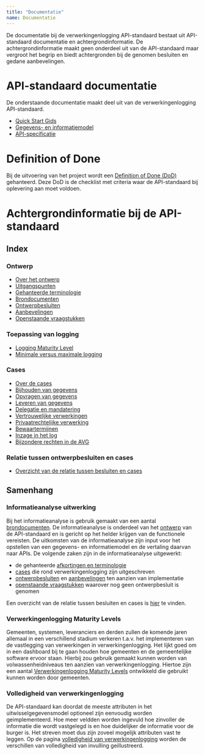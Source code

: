 ```yaml
---
title: "Documentatie"
name: Documentatie
---
```


De documentatie bij de verwerkingenlogging API-standaard bestaat uit API-standaard documentatie en achtergrondinformatie. De achtergrondinformatie maakt geen onderdeel uit van de API-standaard maar vergroot het begrip en biedt achtergronden bij de genomen besluiten en gedane aanbevelingen.

# API-standaard documentatie
De onderstaande documentatie maakt deel uit van de verwerkingenlogging API-standaard.

- [Quick Start Gids](../quickstart/index.md)
- [Gegevens- en informatiemodel](../gegevensmodel/index.md)
- [API-specificatie](../api/index.md)

# Definition of Done
Bij de uitvoering van het project wordt een [Definition of Done (DoD)](../achtergronddocumentatie/definition_of_done.md) gehanteerd. Deze DoD is de checklist met criteria waar de API-standaard bij oplevering aan moet voldoen. 

# Achtergrondinformatie bij de API-standaard

## Index

### Ontwerp
* [Over het ontwerp](../achtergronddocumentatie/ontwerp.md)
* [Uitgangspunten](../achtergronddocumentatie/uitgangspunten.md)
* [Gehanteerde terminologie](../achtergronddocumentatie/ontwerp/terminologie.md)
* [Brondocumenten](../achtergronddocumentatie/ontwerp/brondocumenten.md)
* [Ontwerpbesluiten](../achtergronddocumentatie/ontwerp/ontwerpbesluiten.md)
* [Aanbevelingen](../achtergronddocumentatie/ontwerp/aanbevelingen.md)
* [Openstaande vraagstukken](../achtergronddocumentatie/ontwerp/vraagstukken.md)

### Toepassing van logging
* [Logging Maturity Level](../achtergronddocumentatie/logging_maturity_level.md)
* [Minimale versus maximale logging](../achtergronddocumentatie/volledigheid_van_logging.md)

### Cases
* [Over de cases](../achtergronddocumentatie/ontwerp/ontwerpcases.md)
* [Bijhouden van gegevens](../achtergronddocumentatie/ontwerp/cases/Bijhouden_van_gegevens.md)
* [Opvragen van gegevens](../achtergronddocumentatie/ontwerp/cases/Opvragen_van_gegevens.md)
* [Leveren van gegevens](../achtergronddocumentatie/ontwerp/cases/leveren_van_gegevens.md)
* [Delegatie en mandatering](../achtergronddocumentatie/ontwerp/cases/delegatie_en_mandatering.md)
* [Vertrouwelijke verwerkingen](../achtergronddocumentatie/ontwerp/cases/vertrouwelijke_verwerkingen.md)
* [Privaatrechtelijke verwerking](../achtergronddocumentatie/ontwerp/cases/privaatrechtelijke_verwerkingen.md)
* [Bewaartermijnen](../achtergronddocumentatie/ontwerp/cases/bewaartermijnen.md)
* [Inzage in het log](../achtergronddocumentatie/ontwerp/cases/inzage_in_log.md)
* [Bijzondere rechten in de AVG](../achtergronddocumentatie/ontwerp/cases/bijzondere_rechten.md)

### Relatie tussen ontwerpbesluiten en cases
* [Overzicht van de relatie tussen besluiten en cases](./ontwerp/artefacten/Artefacten_en_Cases.xlsx)

## Samenhang

### Informatieanalyse uitwerking
Bij het informatieanalyse is gebruik gemaakt van een aantal [brondocumenten](../achtergronddocumentatie/ontwerp/brondocumenten.md). De informatieanalyse is onderdeel van het [ontwerp](./ontwerp.md) van de API-standaard en is gericht op het helder krijgen van de functionele vereisten. De uitkomsten van de informatieanalyse zijn input voor het opstellen van een gegevens- en informatiemodel en de vertaling daarvan naar APIs. De volgende zaken zijn in de informatieanalyse uitgewerkt:

- de gehanteerde [afkortingen en terminologie](../achtergronddocumentatie/ontwerp/terminologie.md)
- [cases](../achtergronddocumentatie/ontwerp/ontwerpcases.md) die rond verwerkingenlogging zijn uitgeschreven 
- [ontwerpbesluiten](../achtergronddocumentatie/ontwerp/ontwerpbesluiten.md) en [aanbevelingen](../achtergronddocumentatie/ontwerp/aanbevelingen.md) ten aanzien van implementatie
- [openstaande vraagstukken](../achtergronddocumentatie/ontwerp/vraagstukken.md) waarover nog geen ontwerpbesluit is genomen 

Een overzicht van de relatie tussen besluiten en cases is [hier](./ontwerp/artefacten/Artefacten_en_Cases.xlsx) te vinden.

### Verwerkingenlogging Maturity Levels
Gemeenten, systemen, leveranciers en derden zullen de komende jaren allemaal in een verschillend stadium verkeren t.a.v. het implementeren van de vastlegging van verwerkingen in verwerkingenlogging. Het lijkt goed om in een dashboard bij te gaan houden hoe gemeenten en de gemeentelijke software ervoor staan. Hierbij zou gebruik gemaakt kunnen worden van volwassenheidniveaus ten aanzien van verwerkingenlogging. Hiertoe zijn een aantal [Verwerkingenlogging Maturity Levels](./logging_maturity_level.md) ontwikkeld die gebruikt kunnen worden door gemeenten.

### Volledigheid van verwerkingenlogging 
De API-standaard kan doordat de meeste attributen in het uitwisselgegevensmodel optioneel zijn eenvoudig worden geimplementeerd. Hoe meer veldden worden ingevuld hoe zinvoller de informatie die wordt vastgelegd is en hoe duidelijker de informatie voor de burger is. Het streven moet dus zijn zoveel mogelijk attributen vast te leggen. Op de pagina [volledigheid van verwerkingenlogging](./volledigheid_van_logging.md) worden de verschillen van volledigheid van invulling geillustreerd.
